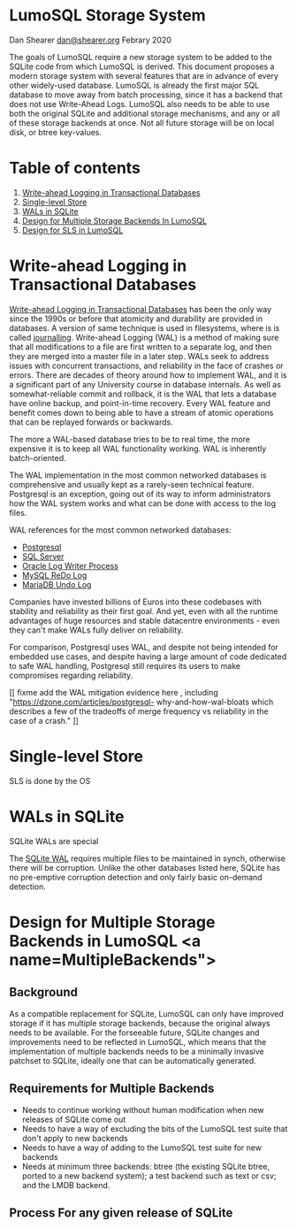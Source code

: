 LumoSQL Storage System
======================

Dan Shearer
dan@shearer.org
Febrary 2020

The goals of LumoSQL require a new storage system to be added to the SQLite
code from which LumoSQL is derived.  This document proposes a modern storage
system with several features that are in advance of every other widely-used
database. LumoSQL is already the first major SQL database to move away from
batch processing, since it has a backend that does not use Write-Ahead Logs.
LumoSQL also needs to be able to use both the original SQLite and additional
storage mechanisms, and any or all of these storage backends at once. Not all
future storage will be on local disk, or btree key-values.

# Table of contents
1. [Write-ahead Logging in Transactional Databases](#WALs)
2. [Single-level Store](#SingleLevelStore)
3. [WALs in SQLite](#WALsInSQLite)
4. [Design for Multiple Storage Backends In LumoSQL](#MultipleBackends)
5. [Design for SLS in LumoSQL](#SLSInLumoSQL)

# Write-ahead Logging in Transactional Databases <a name="WALs"></a>

[Write-ahead Logging in Transactional Databases](https://en.wikipedia.org/wiki/Write-ahead_logging) has been the only
way since the 1990s or before that atomicity and durability are provided in
databases. A version of same technique is used in filesystems, where is is
called [journalling](https://en.wikipedia.org/wiki/Journaling_file_system).
Write-ahead Logging (WAL) is a method of making sure that all modifications to
a file are first written to a separate log, and then they are merged into a
master file in a later step. WALs seek to address issues with concurrent
transactions, and reliability in the face of crashes or errors. There are
decades of theory around how to implement WAL, and it is a significant part of
any University course in database internals. As well as somewhat-reliable
commit and rollback, it is the WAL that lets a database have online backup, and
point-in-time recovery. Every WAL feature and benefit comes down to being able
to have a stream of atomic operations that can be replayed forwards or
backwards.

The more a WAL-based database tries to be to real time, the more expensive it is to
keep all WAL functionality working. WAL is inherently batch-oriented.

The WAL implementation in the most common networked databases is comprehensive
and usually kept as a rarely-seen technical feature. Postgresql is an exception, 
going out of its way to inform administrators how the WAL system works and what 
can be done with access to the log files.

WAL references for the most common networked databases:

* [Postgresql](https://www.postgresql.org/docs/12/wal-intro.html)
* [SQL Server](https://docs.microsoft.com/en-us/sql/relational-databases/sql-server-transaction-log-architecture-and-management-guide?view=sql-server-ver15)
* [Oracle Log Writer Process](https://docs.oracle.com/en/database/oracle/oracle-database/19/cncpt/process-architecture.html#GUID-B6BE2C31-1543-4504-9763-6FFBBF99DC85)
* [MySQL ReDo Log](https://dev.mysql.com/doc/refman/8.0/en/optimizing-innodb-logging.html)
* [MariaDB Undo Log](https://mariadb.com/kb/en/library/innodb-undo-log/)

Companies have invested billions of Euros into these codebases with stability
and reliability as their first goal. And yet, even with all the runtime
advantages of huge resources and stable datacentre environments - even they
can't make WALs fully deliver on reliability. 

For comparison, Postgresql uses WAL, and despite not being intended for
embedded use cases, and despite having a large amount of code dedicated to safe
WAL handling, Postgresql still requires its users to make compromises regarding
reliability. 

[[ fixme add the WAL mitigation evidence here , including "https://dzone.com/articles/postgresql-
why-and-how-wal-bloats which describes a few of the tradeoffs of merge frequency vs
reliability in the case of a crash." ]]

# Single-level Store <a name="SingleLevelStore"></a>
SLS is done by the OS

# WALs in SQLite <a name="WALsInSQLite"></a>
SQLite WALs are special

The [SQLite WAL]( https://www.sqlite.org/draft/wal.html) requires multiple
files to be maintained in synch, otherwise there will be corruption. Unlike the
other databases listed here, SQLite has no pre-emptive corruption detection and
only fairly basic on-demand detection.


# Design for Multiple Storage Backends in LumoSQL <a name=MultipleBackends"></a>

Background
----------

As a compatible replacement for SQLite, LumoSQL can only have improved storage
if it has multiple storage backends, because the original always needs to be
available. For the forseeable future, SQLite changes and improvements need to
be reflected in LumoSQL, which means that the implementation of multiple
backends needs to be a minimally invasive patchset to SQLite, ideally one that can be
automatically generated.

Requirements for Multiple Backends
----------------------------------

* Needs to continue working without human modification when new releases of SQLite come out
* Needs to have a way of excluding the bits of the LumoSQL test suite that don't apply to new backends
* Needs to have a way of adding to the LumoSQL test suite for new backends
* Needs at minimum three backends: btree (the existing SQLite btree, ported to a new backend system); a test backend such as text or csv; and the LMDB backend.

Process For any given release of SQLite
---------------------------------------


